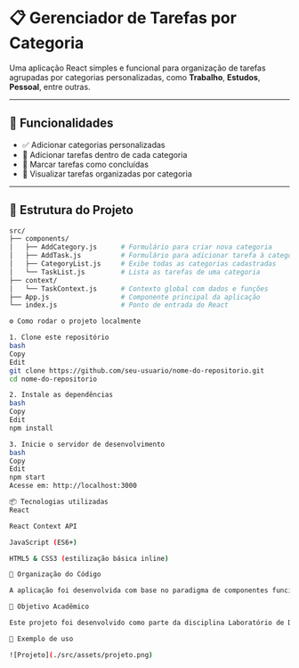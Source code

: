 # 📋 Gerenciador de Tarefas por Categoria

Uma aplicação React simples e funcional para organização de tarefas agrupadas por categorias personalizadas, como **Trabalho**, **Estudos**, **Pessoal**, entre outras.

---

## 🚀 Funcionalidades

- ✅ Adicionar categorias personalizadas
- 📝 Adicionar tarefas dentro de cada categoria
- 🔁 Marcar tarefas como concluídas
- 📂 Visualizar tarefas organizadas por categoria

---

## 🧱 Estrutura do Projeto

```bash
src/
├── components/
│   ├── AddCategory.js      # Formulário para criar nova categoria
│   ├── AddTask.js          # Formulário para adicionar tarefa à categoria
│   ├── CategoryList.js     # Exibe todas as categorias cadastradas
│   └── TaskList.js         # Lista as tarefas de uma categoria
├── context/
│   └── TaskContext.js      # Contexto global com dados e funções
├── App.js                  # Componente principal da aplicação
└── index.js                # Ponto de entrada do React

⚙️ Como rodar o projeto localmente

1. Clone este repositório
bash
Copy
Edit
git clone https://github.com/seu-usuario/nome-do-repositorio.git
cd nome-do-repositorio

2. Instale as dependências
bash
Copy
Edit
npm install

3. Inicie o servidor de desenvolvimento
bash
Copy
Edit
npm start
Acesse em: http://localhost:3000

📦 Tecnologias utilizadas
React

React Context API

JavaScript (ES6+)

HTML5 & CSS3 (estilização básica inline)

🧠 Organização do Código

A aplicação foi desenvolvida com base no paradigma de componentes funcionais do React e utiliza Context API para gerenciar o estado global (categorias e tarefas). Cada categoria possui sua própria lista de tarefas, e cada tarefa pode ser marcada como concluída.

📌 Objetivo Acadêmico

Este projeto foi desenvolvido como parte da disciplina Laboratório de Desenvolvimento Web da Faculdade de Tecnologia de Jacareí — FATEC. Seu propósito é demonstrar o uso prático de React.js com foco em gerenciamento de estado e componentização.

📸 Exemplo de uso

![Projeto](./src/assets/projeto.png)